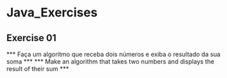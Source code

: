 # Java_Exercises
## Exercise 01
*** Faça um algoritmo que receba dois números e exiba o resultado da sua soma ***
*** Make an algorithm that takes two numbers and displays the result of their sum ***
